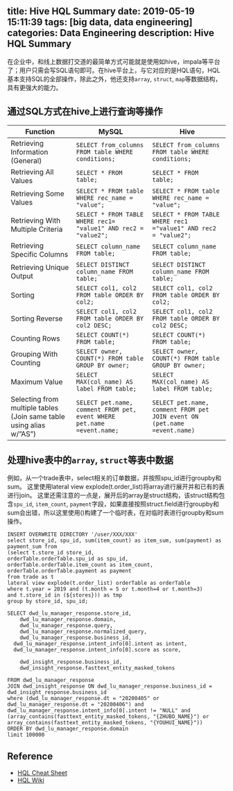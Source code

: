 title: Hive HQL Summary
date: 2019-05-19 15:11:39
tags: [big data, data engineering]
categories: Data Engineering
description: Hive HQL Summary 
---

在企业中，和线上数据打交道的最简单方式可能就是使用如hive，impala等平台了；用户只需会写SQL语句即可。在hive平台上，与它对应的是HQL语句，HQL基本支持SQL的全部操作，除此之外，他还支持`array`, `struct`, `map`等数据结构，具有更强大的能力。


## 通过SQL方式在hive上进行查询等操作

| **Function** | **MySQL** | **Hive** |
|---|---|---|
| Retrieving Information (General) | `SELECT from_columns FROM table WHERE conditions;` | `SELECT from_columns FROM table WHERE conditions;` |
| Retrieving All Values | `SELECT * FROM table;` | `SELECT * FROM table;` |
| Retrieving Some Values | `SELECT * FROM table WHERE rec_name = "value";` | `SELECT * FROM table WHERE rec_name = "value";` |
| Retrieving With Multiple Criteria | `SELECT * FROM TABLE WHERE rec1= "value1" AND rec2 = "value2";` | `SELECT * FROM TABLE WHERE rec1 ="value1" AND rec2 = "value2";` |
| Retrieving Specific Columns | `SELECT column_name FROM table;` | `SELECT column_name FROM table;` |
| Retrieving Unique Output | `SELECT DISTINCT column_name FROM table;` | `SELECT DISTINCT column_name FROM table;` |
| Sorting | `SELECT col1, col2 FROM table ORDER BY col2;` | `SELECT col1, col2 FROM table ORDER BY col2;` |
| Sorting Reverse | `SELECT col1, col2 FROM table ORDER BY col2 DESC;` | `SELECT col1, col2 FROM table ORDER BY col2 DESC;` |
| Counting Rows | `SELECT COUNT(*) FROM table;` | `SELECT COUNT(*) FROM table;` |
| Grouping With Counting | `SELECT owner, COUNT(*) FROM table GROUP BY owner;` | `SELECT owner, COUNT(*) FROM table GROUP BY owner;` |
| Maximum Value | `SELECT MAX(col_name) AS label FROM table;` | `SELECT MAX(col_name) AS label FROM table;` |
| Selecting from multiple tables (Join same table using alias w/”AS”) | `SELECT pet.name, comment FROM pet, event WHERE pet.name =event.name;` | `SELECT pet.name, comment FROM pet JOIN event ON (pet.name =event.name)` |


## 处理hive表中的`array`, `struct`等表中数据

例如，从一个trade表中，select相关的订单数据，并按照spu_id进行groupby和sum。 这里使用lateral view explode(t.order_list)将array进行展开并和已有的表进行join。
这里还需注意的一点是，展开后的array是struct结构，该struct结构包含`spu_id`, `item_count`, `payment`字段，如果直接按照struct.field进行groupby和sum会出错，所以这里使用()构建了一个临时表，在对临时表进行groupby和sum操作。

```
INSERT OVERWRITE DIRECTORY '/user/XXX/XXX'
select store_id, spu_id, sum(item_count) as item_sum, sum(payment) as payment_sum from
(select t.store_id store_id, 
orderTable.orderTable.spu_id as spu_id, 
orderTable.orderTable.item_count as item_count,
orderTable.orderTable.payment as payment 
from trade as t 
lateral view explode(t.order_list) orderTable as orderTable
where t.year = 2019 and (t.month = 5 or t.month=4 or t.month=3)
and t.store_id in (${stores})) as tmp
group by store_id, spu_id;
```

```
SELECT dwd_lu_manager_response.store_id, 
    dwd_lu_manager_response.domain, 
    dwd_lu_manager_response.query, 
    dwd_lu_manager_response.normalized_query, 
    dwd_lu_manager_response.business_id,
  dwd_lu_manager_response.intent_info[0].intent as intent, 
  dwd_lu_manager_response.intent_info[0].score as score,

    dwd_insight_response.business_id,
    dwd_insight_response.fasttext_entity_masked_tokens

FROM dwd_lu_manager_response
JOIN dwd_insight_response ON dwd_lu_manager_response.business_id = dwd_insight_response.business_id
where (dwd_lu_manager_response.dt = "20200405" or dwd_lu_manager_response.dt = "20200406") and  dwd_lu_manager_response.intent_info[0].intent != "NULL" and (array_contains(fasttext_entity_masked_tokens, "{ZHUBO_NAME}") or array_contains(fasttext_entity_masked_tokens, "{YOUHUI_NAME}"))
ORDER BY dwd_lu_manager_response.domain
limit 100000
```

## Reference

- [HQL Cheat Sheet](https://hortonworks.com/blog/hive-cheat-sheet-for-sql-users/)
- [HQL Wiki](https://cwiki.apache.org/confluence/display/Hive/Home)
